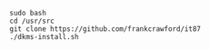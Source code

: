    sudo bash
    cd /usr/src
    git clone https://github.com/frankcrawford/it87
    ./dkms-install.sh
